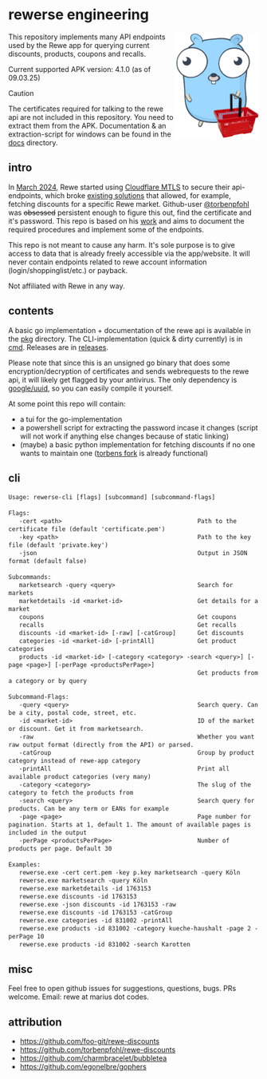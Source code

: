 # rewerse engineering

<div>
  <img src="gopher.png" alt="Project Logo" width="170" align="right">
  <p>This repository implements many API endpoints used by the Rewe app for querying current discounts, products, coupons and recalls.</p>
  <p>Current supported APK version: 4.1.0 (as of 09.03.25)</p> 
</div>

> [!CAUTION]
> The certificates required for talking to the rewe api are not included in this repository. You need to extract them from the APK. Documentation & an extraction-script for windows can be found in the [docs](./docs) directory.

## intro

In [March 2024](https://github.com/foo-git/rewe-discounts/issues/19), Rewe started
using [Cloudflare MTLS](https://www.cloudflare.com/learning/access-management/what-is-mutual-tls/) to secure their api-endpoints, which
broke [existing solutions](https://github.com/foo-git/rewe-discounts) that allowed, for example, fetching discounts for a specific Rewe market.
Github-user [@torbenpfohl](https://github.com/torbenpfohl) was ~~obsessed~~ persistent enough to figure this out, find the certificate and it's password. This repo is based on
his [work](https://github.com/torbenpfohl/rewe-discounts/blob/main/how%20to%20get%20private.pem%20and%20private.key.txt) and aims to document the required procedures and implement some of the endpoints.

This repo is not meant to cause any harm. It's sole purpose is to give access to data that is already freely
accessible via the app/website. It will never contain endpoints related to rewe account information (login/shoppinglist/etc.) or payback.

Not affiliated with Rewe in any way.

## contents

A basic go implementation + documentation of the rewe api is available in the [pkg](pkg) directory. The CLI-implementation (quick & dirty currently) is in [cmd](cmd). Releases are in [releases](https://github.com/ByteSizedMarius/rewerse-engineering/releases). 

Please note that since this is an unsigned go binary that does some encryption/decryption of certificates and sends webrequests to the rewe api, it will likely get flagged by your antivirus. The only dependency is [google/uuid](https://github.com/google/uuid), so you can easily compile it yourself.

At some point this repo will contain:
- a tui for the go-implementation
- a powershell script for extracting the password incase it changes (script will not work if anything else changes because of static linking)
- (maybe) a basic python implementation for fetching discounts if no one wants to maintain one ([torbens fork](https://github.com/torbenpfohl/rewe-discounts) is already functional)

## cli

```
Usage: rewerse-cli [flags] [subcommand] [subcommand-flags]

Flags:
   -cert <path>                                      Path to the certificate file (default 'certificate.pem')
   -key <path>                                       Path to the key file (default 'private.key')
   -json                                             Output in JSON format (default false)

Subcommands:
   marketsearch -query <query>                       Search for markets
   marketdetails -id <market-id>                     Get details for a market
   coupons                                           Get coupons
   recalls                                           Get recalls
   discounts -id <market-id> [-raw] [-catGroup]      Get discounts
   categories -id <market-id> [-printAll]            Get product categories
   products -id <market-id> [-category <category> -search <query>] [-page <page>] [-perPage <productsPerPage>]
                                                     Get products from a category or by query

Subcommand-Flags:
   -query <query>                                    Search query. Can be a city, postal code, street, etc.
   -id <market-id>                                   ID of the market or discount. Get it from marketsearch.
   -raw                                              Whether you want raw output format (directly from the API) or parsed.
   -catGroup                                         Group by product category instead of rewe-app category
   -printAll                                         Print all available product categories (very many)
   -category <category>                              The slug of the category to fetch the products from
   -search <query>                                   Search query for products. Can be any term or EANs for example
   -page <page>                                      Page number for pagination. Starts at 1, default 1. The amount of available pages is included in the output
   -perPage <productsPerPage>                        Number of products per page. Default 30

Examples:
   rewerse.exe -cert cert.pem -key p.key marketsearch -query Köln
   rewerse.exe marketsearch -query Köln
   rewerse.exe marketdetails -id 1763153
   rewerse.exe discounts -id 1763153
   rewerse.exe -json discounts -id 1763153 -raw
   rewerse.exe discounts -id 1763153 -catGroup
   rewerse.exe categories -id 831002 -printAll
   rewerse.exe products -id 831002 -category kueche-haushalt -page 2 -perPage 10
   rewerse.exe products -id 831002 -search Karotten
```

## misc

Feel free to open github issues for suggestions, questions, bugs. PRs welcome. Email: rewe at marius dot codes.

## attribution

- https://github.com/foo-git/rewe-discounts
- https://github.com/torbenpfohl/rewe-discounts
- https://github.com/charmbracelet/bubbletea
- https://github.com/egonelbre/gophers